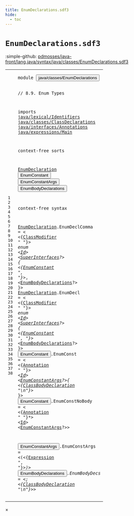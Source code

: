 ```yaml
---
title: EnumDeclarations.sdf3
hide:
  - toc
---
```


# `EnumDeclarations.sdf3`

:simple-github: [pdmosses/java-front/lang.java/syntax/java/classes/EnumDeclarations.sdf3]

[pdmosses/java-front/lang.java/syntax/java/classes/EnumDeclarations.sdf3]: https://github.com/pdmosses/java-front/blob/master/lang.java/syntax/java/classes/EnumDeclarations.sdf3 "The source file on GitHub"

<div class="sdf3"><table class="highlighttable"><tbody><tr><td class="linenos"><div class="linenodiv"><pre><span></span>1
2
3
4
5
6
7
8
9
10
11
12
13
14
15
16
17
18
19
20
21
22
23
24
25
26
27
28
29
30
31
32
33
34
35
36
37
38
</pre></div></td>
<td class="code"><pre><code><span class="keyword">module</span> <button class="modal-open" id="java/classes/EnumDeclarations_1_8" title="a definition with multiple references" data-urls="../ClassDeclarations.sdf3/#java/classes/EnumDeclarations line 14_3; ../Main.sdf3/#java/classes/EnumDeclarations line 9_3">java/classes/EnumDeclarations</button>

<span class="layout">// 8.9. Enum Types</span>

<span class="keyword">imports</span>
  <a href="../../lexical/Identifiers.sdf3/#java/lexical/Identifiers_1_8" id="java/lexical/Identifiers_6_3" title="a reference to a single-file definition">java/lexical/Identifiers</a>
  <a href="../ClassDeclarations.sdf3/#java/classes/ClassDeclarations_1_8" id="java/classes/ClassDeclarations_7_3" title="a reference to a single-file definition">java/classes/ClassDeclarations</a>
  <a href="../../interfaces/Annotations.sdf3/#java/interfaces/Annotations_1_8" id="java/interfaces/Annotations_8_3" title="a reference to a single-file definition">java/interfaces/Annotations</a>
  <a href="../../expressions/Main.sdf3/#java/expressions/Main_1_8" id="java/expressions/Main_9_3" title="a reference to a single-file definition">java/expressions/Main</a>

<span class="keyword">context-free sorts</span>

  <a href="../ClassDeclarations.sdf3/#EnumDeclaration_34_23" id="EnumDeclaration_13_3" title="a definition with a single reference">EnumDeclaration</a>
  <button class="modal-open" id="EnumConstant_14_3" title="a definition with multiple references" data-urls="#EnumConstant line 22_7, 27_7">EnumConstant</button>
  <button class="modal-open" id="EnumConstantArgs_15_3" title="a definition with multiple references" data-urls="#EnumConstantArgs line 31_29, 35_29">EnumConstantArgs</button>
  <button class="modal-open" id="EnumBodyDeclarations_16_3" title="a definition with multiple references" data-urls="#EnumBodyDeclarations line 23_6, 28_6">EnumBodyDeclarations</button>

<span class="keyword">context-free syntax</span>

  <a href="../ClassDeclarations.sdf3/#EnumDeclaration_34_23" id="EnumDeclaration_20_3" title="a definition with a single reference">EnumDeclaration</a>.<span class="cons_Constructor"><span id="EnumDeclComma_20_19" title="a definition with no references">EnumDeclComma</span></span> = &lt;
  &lt;{<a href="../ClassDeclarations.sdf3/#ClassModifier_24_3" id="ClassModifier_21_5" title="a reference to a single-file definition">ClassModifier</a> <span class="cons_Lit">" "</span>}*&gt; <span class="cons_String">enum</span> &lt;<a href="../../lexical/Identifiers.sdf3/#Id_15_3" id="Id_21_32" title="a reference to a single-file definition">Id</a>&gt; &lt;<a href="../ClassDeclarations.sdf3/#SuperInterfaces_27_3" id="SuperInterfaces_21_37" title="a reference to a single-file definition">SuperInterfaces</a>?&gt; <span class="cons_String">{</span>
    &lt;{<a href="#EnumConstant_14_3" id="EnumConstant_22_7" title="a reference to a single-file definition">EnumConstant</a> <span class="cons_Lit">", "</span>}*&gt;<span class="cons_String">,</span>
    &lt;<a href="#EnumBodyDeclarations_16_3" id="EnumBodyDeclarations_23_6" title="a reference to a single-file definition">EnumBodyDeclarations</a>?&gt;
  <span class="cons_String">}</span>&gt;
  <a href="../ClassDeclarations.sdf3/#EnumDeclaration_34_23" id="EnumDeclaration_25_3" title="a definition with a single reference">EnumDeclaration</a>.<span class="cons_Constructor"><span id="EnumDecl_25_19" title="a definition with no references">EnumDecl</span></span> = &lt;
  &lt;{<a href="../ClassDeclarations.sdf3/#ClassModifier_24_3" id="ClassModifier_26_5" title="a reference to a single-file definition">ClassModifier</a> <span class="cons_Lit">" "</span>}*&gt; <span class="cons_String">enum</span> &lt;<a href="../../lexical/Identifiers.sdf3/#Id_15_3" id="Id_26_32" title="a reference to a single-file definition">Id</a>&gt; &lt;<a href="../ClassDeclarations.sdf3/#SuperInterfaces_27_3" id="SuperInterfaces_26_37" title="a reference to a single-file definition">SuperInterfaces</a>?&gt; <span class="cons_String">{</span>
    &lt;{<a href="#EnumConstant_14_3" id="EnumConstant_27_7" title="a reference to a single-file definition">EnumConstant</a> <span class="cons_Lit">", "</span>}*&gt;
    &lt;<a href="#EnumBodyDeclarations_16_3" id="EnumBodyDeclarations_28_6" title="a reference to a single-file definition">EnumBodyDeclarations</a>?&gt;
  <span class="cons_String">}</span>&gt;
  <button class="modal-open" id="EnumConstant_30_3" title="a definition with multiple references" data-urls="#EnumConstant line 22_7, 27_7">EnumConstant</button>.<span class="cons_Constructor"><span id="EnumConst_30_16" title="a definition with no references">EnumConst</span></span> = &lt;
  &lt;{<a href="../../interfaces/Annotations.sdf3/#Annotation_12_3" id="Annotation_31_5" title="a reference to a single-file definition">Annotation</a> <span class="cons_Lit">" "</span>}*&gt; &lt;<a href="../../lexical/Identifiers.sdf3/#Id_15_3" id="Id_31_24" title="a reference to a single-file definition">Id</a>&gt; &lt;<a href="#EnumConstantArgs_15_3" id="EnumConstantArgs_31_29" title="a reference to a single-file definition">EnumConstantArgs</a>?&gt;<span class="cons_String">{</span>
    &lt;{<a href="../ClassDeclarations.sdf3/#ClassBodyDeclaration_28_3" id="ClassBodyDeclaration_32_7" title="a reference to a single-file definition">ClassBodyDeclaration</a> <span class="cons_Lit">"\n"</span>}*&gt;
  <span class="cons_String">}</span>&gt;
  <button class="modal-open" id="EnumConstant_34_3" title="a definition with multiple references" data-urls="#EnumConstant line 22_7, 27_7">EnumConstant</button>.<span class="cons_Constructor"><span id="EnumConstNoBody_34_16" title="a definition with no references">EnumConstNoBody</span></span> = &lt;
  &lt;{<a href="../../interfaces/Annotations.sdf3/#Annotation_12_3" id="Annotation_35_5" title="a reference to a single-file definition">Annotation</a> <span class="cons_Lit">" "</span>}*&gt; &lt;<a href="../../lexical/Identifiers.sdf3/#Id_15_3" id="Id_35_24" title="a reference to a single-file definition">Id</a>&gt; &lt;<a href="#EnumConstantArgs_15_3" id="EnumConstantArgs_35_29" title="a reference to a single-file definition">EnumConstantArgs</a>?&gt;&gt;
  
  <button class="modal-open" id="EnumConstantArgs_37_3" title="a definition with multiple references" data-urls="#EnumConstantArgs line 31_29, 35_29">EnumConstantArgs</button>.<span class="cons_Constructor"><span id="EnumConstArgs_37_20" title="a definition with no references">EnumConstArgs</span></span>    = &lt;<span class="cons_String">(</span>&lt;{<a href="../../expressions/Main.sdf3/#Expression_21_3" id="Expression_37_43" title="a reference to a single-file definition">Expression</a> <span class="cons_Lit">", "</span>}*&gt;<span class="cons_String">)</span>&gt;
  <button class="modal-open" id="EnumBodyDeclarations_38_3" title="a definition with multiple references" data-urls="#EnumBodyDeclarations line 23_6, 28_6">EnumBodyDeclarations</button>.<span class="cons_Constructor"><span id="EnumBodyDecs_38_24" title="a definition with no references">EnumBodyDecs</span></span> = &lt;<span class="cons_String">;</span>  &lt;{<a href="../ClassDeclarations.sdf3/#ClassBodyDeclaration_28_3" id="ClassBodyDeclaration_38_45" title="a reference to a single-file definition">ClassBodyDeclaration</a> <span class="cons_Lit">"\n"</span>}*&gt;&gt;
</code></pre></td></tr></tbody></table></div>

<div id="modal">
  <div id="modal-content">
    <span id="modal-close">&times;</span>
    <h2 id="modal-h2"></h2>
    <p  id="modal-p"></p>
    <ul id="modal-ul"></ul>
  </div>
</div>
